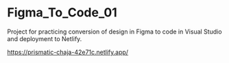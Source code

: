 # Figma_To_Code_01

Project for practicing conversion of design in Figma to code in Visual Studio and deployment to Netlify.

https://prismatic-chaja-42e71c.netlify.app/
